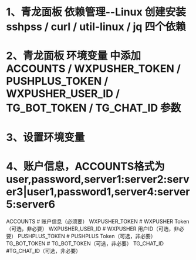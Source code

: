  # 1、青龙面板 依赖管理--Linux 创建安装 sshpss / curl / util-linux / jq 四个依赖
  # 2、青龙面板 环境变量 中添加 ACCOUNTS / WXPUSHER_TOKEN / PUSHPLUS_TOKEN / WXPUSHER_USER_ID / TG_BOT_TOKEN / TG_CHAT_ID 参数

  # 3、设置环境变量
  # 4、账户信息，ACCOUNTS格式为 user,password,server1:server2:server3|user1,password1,server4:server5:server6
ACCOUNTS   # 账户信息（必须要）
WXPUSHER_TOKEN  # WXPUSHER Token（可选，非必要）
WXPUSHER_USER_ID  # WXPUSHER 用户ID（可选，非必要）
PUSHPLUS_TOKEN  # PUSHPLUS Token（可选，非必要）
TG_BOT_TOKEN  # TG_BOT_TOKEN（可选，非必要）
TG_CHAT_ID  #TG_CHAT_ID（可选，非必要）
  #  
  #
  # 
  # 
  # 

